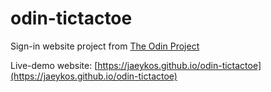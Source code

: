 # odin-tictactoe

Sign-in website project from [The Odin Project](https://www.theodinproject.com/lessons/node-path-javascript-tic-tac-toe)

Live-demo website: [https://jaeykos.github.io/odin-tictactoe](https://jaeykos.github.io/odin-tictactoe) 
